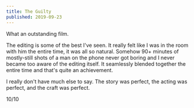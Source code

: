 ```yaml
---
title: The Guilty
published: 2019-09-23
---
```


What an outstanding film.

The editing is some of the best I've seen. It really felt like I was in the room with him the entire time, it was all so natural. Somehow 90+ minutes of mostly-still shots of a man on the phone never got boring and I never became too aware of the editing itself. It seamlessly blended together the entire time and that's quite an achievement.

I really don't have much else to say. The story was perfect, the acting was perfect, and the craft was perfect.

10/10

